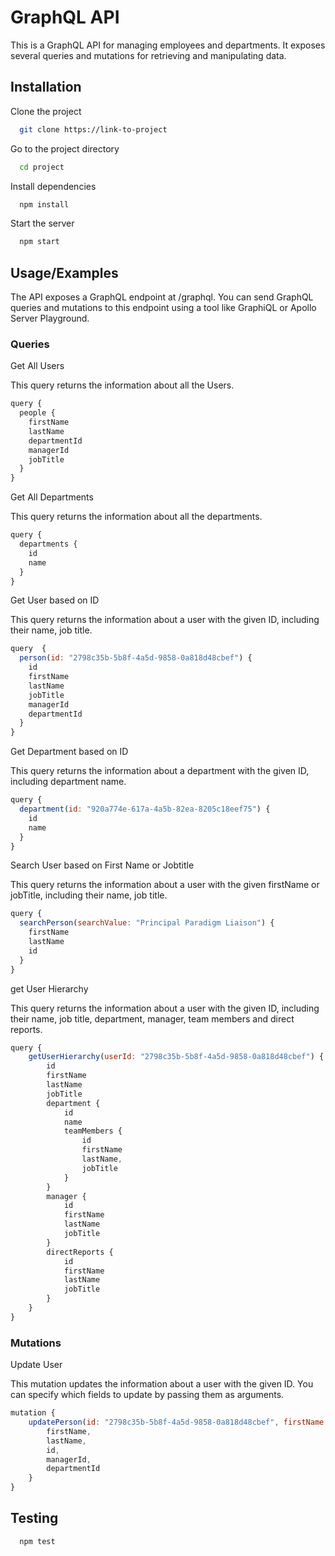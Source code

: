 # GraphQL API

This is a GraphQL API for managing employees and departments. It exposes several queries and mutations for retrieving and manipulating data.

## Installation

Clone the project

```bash
  git clone https://link-to-project
```

Go to the project directory

```bash
  cd project
```

Install dependencies

```bash
  npm install
```

Start the server

```bash
  npm start
```

## Usage/Examples

The API exposes a GraphQL endpoint at /graphql. You can send GraphQL queries and mutations to this endpoint using a tool like GraphiQL or Apollo Server Playground.

### Queries

Get All Users

This query returns the information about all the Users.

```javascript
query {
  people {
    firstName
    lastName
    departmentId
    managerId
    jobTitle
  }
}
```

Get All Departments

This query returns the information about all the departments.

```javascript
query {
  departments {
    id
    name
  }
}
```

Get User based on ID

This query returns the information about a user with the given ID, including their name, job title.

```javascript
query  {
  person(id: "2798c35b-5b8f-4a5d-9858-0a818d48cbef") {
    id
    firstName
    lastName
    jobTitle
    managerId
    departmentId
  }
}
```

Get Department based on ID

This query returns the information about a department with the given ID, including department name.

```javascript
query {
  department(id: "920a774e-617a-4a5b-82ea-8205c18eef75") {
    id
    name
  }
}
```

Search User based on First Name or Jobtitle

This query returns the information about a user with the given firstName or jobTitle, including their name, job title.

```javascript
query {
  searchPerson(searchValue: "Principal Paradigm Liaison") {
    firstName
    lastName
    id
  }
}
```

get User Hierarchy

This query returns the information about a user with the given ID, including their name, job title, department, manager, team members and direct reports.

```javascript
query {
    getUserHierarchy(userId: "2798c35b-5b8f-4a5d-9858-0a818d48cbef") {
        id
        firstName
        lastName
        jobTitle
        department {
            id
            name
            teamMembers {
                id
                firstName
                lastName,
                jobTitle
            }
        }
        manager {
            id
            firstName
            lastName
            jobTitle
        }
        directReports {
            id
            firstName
            lastName
            jobTitle
        }
    }
}
```

### Mutations

Update User

This mutation updates the information about a user with the given ID. You can specify which fields to update by passing them as arguments.

```javascript
mutation {
    updatePerson(id: "2798c35b-5b8f-4a5d-9858-0a818d48cbef", firstName: "Testing") {
        firstName,
        lastName,
        id,
        managerId,
        departmentId
    }
}
```

## Testing

```bash
  npm test
```

